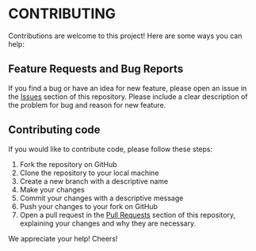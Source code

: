 # CONTRIBUTING

Contributions are welcome to this project! Here are some ways you can help:

## Feature Requests and Bug Reports

If you find a bug or have an idea for new feature, please open an issue in the [Issues](https://github.com/sameeramin/pre-commit-hooks/issues) section of this repository. Please include a clear description of the problem for bug and reason for new feature.

## Contributing code

If you would like to contribute code, please follow these steps:

1. Fork the repository on GitHub
2. Clone the repository to your local machine
3. Create a new branch with a descriptive name
4. Make your changes
5. Commit your changes with a descriptive message
6. Push your changes to your fork on GitHub
7. Open a pull request in the [Pull Requests](https://github.com/sameeramin/pre-commit-hooks/pulls) section of this repository, explaining your changes and why they are necessary.

We appreciate your help! Cheers!
